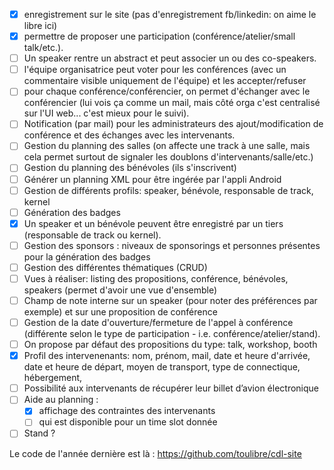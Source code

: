 - [x] enregistrement sur le site (pas d'enregistrement fb/linkedin: on aime le libre ici)
- [x] permettre de proposer une participation (conférence/atelier/small talk/etc.).
- [ ] Un speaker rentre un abstract et peut associer un ou des co-speakers.
- [ ] l'équipe organisatrice peut voter pour les conférences (avec un commentaire visible uniquement de l'équipe) et
  les accepter/refuser
- [ ] pour chaque conférence/conférencier, on permet d'échanger avec le conférencier (lui vois ça comme un mail, mais
  côté orga c'est centralisé sur l'UI web... c'est mieux pour le suivi).
- [ ] Notification (par mail) pour les administrateurs des ajout/modification de conférence et des échanges avec les
  intervenants.
- [ ] Gestion du planning des salles (on affecte une track à une salle, mais cela permet surtout de signaler les
  doublons d'intervenants/salle/etc.)
- [ ] Gestion du planning des bénévoles (ils s'inscrivent)
- [ ] Générer un planning XML pour être ingérée par l'appli Android
- [ ] Gestion de différents profils: speaker, bénévole, responsable de track, kernel
- [ ] Génération des badges
- [x] Un speaker et un bénévole peuvent être enregistré par un tiers (responsable de track ou kernel).
- [ ] Gestion des sponsors : niveaux de sponsorings et personnes présentes pour la génération des badges
- [ ] Gestion des différentes thématiques (CRUD)
- [ ] Vues à réaliser: listing des propositions, conférence, bénévoles, speakers (permet d'avoir une vue d'ensemble)
- [ ] Champ de note interne sur un speaker (pour noter des préférences par exemple) et sur une proposition de
  conférence
- [ ] Gestion de la date d'ouverture/fermeture de l'appel à conférence (différente selon le type de participation -
  i.e. conférence/atelier/stand).
- [ ] On propose par défaut des propositions du type: talk, workshop, booth
- [x] Profil des intervenenants: nom, prénom, mail, date et heure d'arrivée, date et heure de départ, moyen de
  transport, type de connectique, hébergement,
- [ ] Possibilité aux intervenants de récupérer leur billet d’avion électronique
- [ ] Aide au planning :
    - [x]  affichage des contraintes des intervenants
    - [ ]  qui est disponible pour un time slot donnée
- [ ] Stand ?

Le code de l'année dernière est là : https://github.com/toulibre/cdl-site
